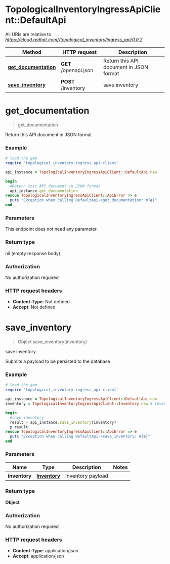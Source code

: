 # TopologicalInventoryIngressApiClient::DefaultApi

All URIs are relative to *https://cloud.redhat.com//topological_inventory/ingress_api/0.0.2*

Method | HTTP request | Description
------------- | ------------- | -------------
[**get_documentation**](DefaultApi.md#get_documentation) | **GET** /openapi.json | Return this API document in JSON format
[**save_inventory**](DefaultApi.md#save_inventory) | **POST** /inventory | save inventory


# **get_documentation**
> get_documentation

Return this API document in JSON format

### Example
```ruby
# load the gem
require 'topological_inventory-ingress_api-client'

api_instance = TopologicalInventoryIngressApiClient::DefaultApi.new

begin
  #Return this API document in JSON format
  api_instance.get_documentation
rescue TopologicalInventoryIngressApiClient::ApiError => e
  puts "Exception when calling DefaultApi->get_documentation: #{e}"
end
```

### Parameters
This endpoint does not need any parameter.

### Return type

nil (empty response body)

### Authorization

No authorization required

### HTTP request headers

 - **Content-Type**: Not defined
 - **Accept**: Not defined



# **save_inventory**
> Object save_inventory(inventory)

save inventory

Submits a payload to be persisted to the database

### Example
```ruby
# load the gem
require 'topological_inventory-ingress_api-client'

api_instance = TopologicalInventoryIngressApiClient::DefaultApi.new
inventory = TopologicalInventoryIngressApiClient::Inventory.new # Inventory | Inventory payload

begin
  #save inventory
  result = api_instance.save_inventory(inventory)
  p result
rescue TopologicalInventoryIngressApiClient::ApiError => e
  puts "Exception when calling DefaultApi->save_inventory: #{e}"
end
```

### Parameters

Name | Type | Description  | Notes
------------- | ------------- | ------------- | -------------
 **inventory** | [**Inventory**](Inventory.md)| Inventory payload | 

### Return type

**Object**

### Authorization

No authorization required

### HTTP request headers

 - **Content-Type**: application/json
 - **Accept**: application/json



